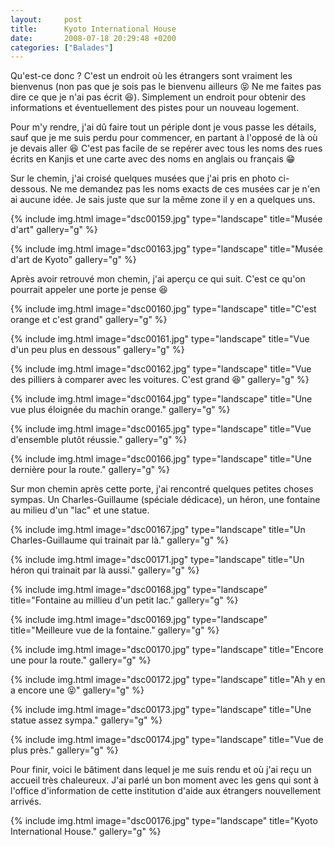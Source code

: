 ```yaml
---
layout:     post
title:      Kyoto International House
date:       2008-07-18 20:29:48 +0200
categories: ["Balades"]
---
```


Qu'est-ce donc ? C'est un endroit où les étrangers sont vraiment les bienvenus (non pas que je sois pas le bienvenu
ailleurs :stuck_out_tongue_closed_eyes: Ne me faites pas dire ce que je n'ai pas écrit :laughing:). Simplement un
endroit pour obtenir des informations et éventuellement des pistes pour un nouveau logement.

<!--more-->

Pour m'y rendre, j'ai dû faire tout un périple dont je vous passe les détails, sauf que je me suis perdu pour commencer,
en partant à l'opposé de là où je devais aller :laughing: C'est pas facile de se repérer avec tous les noms des rues
écrits en Kanjis et une carte avec des noms en anglais ou français :grin:

Sur le chemin, j'ai croisé quelques musées que j'ai pris en photo ci-dessous. Ne me demandez pas les noms exacts de ces
musées car je n'en ai aucune idée. Je sais juste que sur la même zone il y en a quelques uns.

<!-- /assets/images/2008-07-18-kyoto-international-house/dsc00159.jpg -->
{% include img.html
   image="dsc00159.jpg"
   type="landscape"
   title="Musée d'art"
   gallery="g"
%}

<!-- /assets/images/2008-07-18-kyoto-international-house/dsc00163.jpg -->
{% include img.html
   image="dsc00163.jpg"
   type="landscape"
   title="Musée d'art de Kyoto"
   gallery="g"
%}

Après avoir retrouvé mon chemin, j'ai aperçu ce qui suit. C'est ce qu'on pourrait appeler une porte je pense :laughing:

<!-- /assets/images/2008-07-18-kyoto-international-house/dsc00160.jpg -->
{% include img.html
   image="dsc00160.jpg"
   type="landscape"
   title="C'est orange et c'est grand"
   gallery="g"
%}

<!-- /assets/images/2008-07-18-kyoto-international-house/dsc00161.jpg -->
{% include img.html
   image="dsc00161.jpg"
   type="landscape"
   title="Vue d'un peu plus en dessous"
   gallery="g"
%}

<!-- /assets/images/2008-07-18-kyoto-international-house/dsc00162.jpg -->
{% include img.html
   image="dsc00162.jpg"
   type="landscape"
   title="Vue des pilliers à comparer avec les voitures. C'est grand :laughing:"
   gallery="g"
%}

<!-- /assets/images/2008-07-18-kyoto-international-house/dsc00164.jpg -->
{% include img.html
   image="dsc00164.jpg"
   type="landscape"
   title="Une vue plus éloignée du machin orange."
   gallery="g"
%}

<!-- /assets/images/2008-07-18-kyoto-international-house/dsc00165.jpg -->
{% include img.html
   image="dsc00165.jpg"
   type="landscape"
   title="Vue d'ensemble plutôt réussie."
   gallery="g"
%}

<!-- /assets/images/2008-07-18-kyoto-international-house/dsc00166.jpg -->
{% include img.html
   image="dsc00166.jpg"
   type="landscape"
   title="Une dernière pour la route."
   gallery="g"
%}

Sur mon chemin après cette porte, j'ai rencontré quelques petites choses sympas. Un Charles-Guillaume (spéciale
dédicace), un héron, une fontaine au milieu d'un "lac" et une statue.

<!-- /assets/images/2008-07-18-kyoto-international-house/dsc00167.jpg -->
{% include img.html
    image="dsc00167.jpg"
    type="landscape"
    title="Un Charles-Guillaume qui trainait par là."
    gallery="g"
%}

<!-- /assets/images/2008-07-18-kyoto-international-house/dsc00171.jpg -->
{% include img.html 
    image="dsc00171.jpg"
    type="landscape"
    title="Un héron qui trainait par là aussi."
    gallery="g"
%}

<!-- /assets/images/2008-07-18-kyoto-international-house/dsc00168.jpg -->
{% include img.html
   image="dsc00168.jpg"
   type="landscape"
   title="Fontaine au millieu d'un petit lac."
   gallery="g"
%}

<!-- /assets/images/2008-07-18-kyoto-international-house/dsc00169.jpg -->
{% include img.html
   image="dsc00169.jpg"
   type="landscape"
   title="Meilleure vue de la fontaine."
   gallery="g"
%}

<!-- /assets/images/2008-07-18-kyoto-international-house/dsc00170.jpg -->
{% include img.html
   image="dsc00170.jpg"
   type="landscape"
   title="Encore une pour la route."
   gallery="g"
%}

<!-- /assets/images/2008-07-18-kyoto-international-house/dsc00172.jpg -->
{% include img.html
    image="dsc00172.jpg"
    type="landscape"
    title="Ah y en a encore une :stuck_out_tongue_closed_eyes:"
    gallery="g"
%}

<!-- /assets/images/2008-07-18-kyoto-international-house/dsc00173.jpg -->
{% include img.html
    image="dsc00173.jpg"
    type="landscape"
    title="Une statue assez sympa."
    gallery="g"
%}

<!-- /assets/images/2008-07-18-kyoto-international-house/dsc00174.jpg -->
{% include img.html
    image="dsc00174.jpg"
    type="landscape"
    title="Vue de plus près."
    gallery="g"
%}

Pour finir, voici le bâtiment dans lequel je me suis rendu et où j'ai reçu un accueil très chaleureux. J'ai parlé un bon
moment avec les gens qui sont à l'office d'information de cette institution d'aide aux étrangers nouvellement arrivés.

<!-- /assets/images/2008-07-18-kyoto-international-house/dsc00176.jpg -->
{% include img.html
    image="dsc00176.jpg"
    type="landscape"
    title="Kyoto International House."
    gallery="g"
%}
